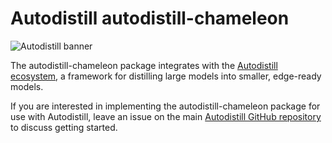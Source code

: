 
# Autodistill autodistill-chameleon

![Autodistill banner](https://raw.githubusercontent.com/autodistill/autodistill/main/docs/assets/banner.png)

The autodistill-chameleon package integrates with the [Autodistill ecosystem](https://autodistill.com), a framework for distilling large models into smaller, edge-ready models.

If you are interested in implementing the autodistill-chameleon package for use with Autodistill, leave an issue on the main [Autodistill GitHub repository](https://github.com/autodistill/autodistill) to discuss getting started.
    